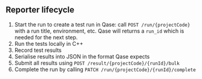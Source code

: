 ## Reporter lifecycle

1. Start the run to create a test run in Qase: call `POST /run/{projectCode}` with a run title, environment, etc. Qase will returns a `run_id` which is needed for the next step.
2. Run the tests locally in C++
3. Record test results
4. Serialise results into JSON in the format Qase expects
5. Submit all results using `POST /result/{projectCode}/{runId}/bulk`
6. Complete the run by calling `PATCH /run/{projectCode}/{runId}/complete`

